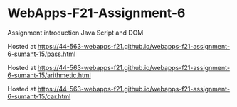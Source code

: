 # WebApps-F21-Assignment-6
Assignment introduction Java Script and DOM

Hosted at https://44-563-webapps-f21.github.io/webapps-f21-assignment-6-sumant-15/pass.html

Hosted at https://44-563-webapps-f21.github.io/webapps-f21-assignment-6-sumant-15/arithmetic.html

Hosted at https://44-563-webapps-f21.github.io/webapps-f21-assignment-6-sumant-15/car.html
